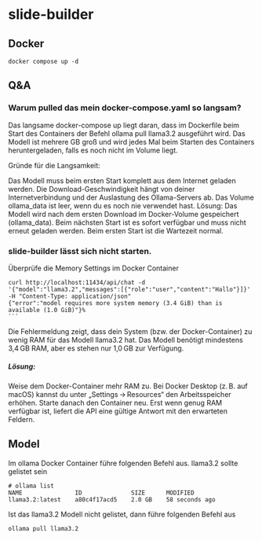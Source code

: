 # slide-builder

## Docker
```shell
docker compose up -d 
```


## Q&A
### Warum pulled das mein docker-compose.yaml so langsam?
Das langsame docker-compose up liegt daran, dass im Dockerfile beim Start des Containers der Befehl ollama pull llama3.2 ausgeführt wird. Das Modell ist mehrere GB groß und wird jedes Mal beim Starten des Containers heruntergeladen, falls es noch nicht im Volume liegt.

Gründe für die Langsamkeit:

Das Modell muss beim ersten Start komplett aus dem Internet geladen werden.
Die Download-Geschwindigkeit hängt von deiner Internetverbindung und der Auslastung des Ollama-Servers ab.
Das Volume ollama_data ist leer, wenn du es noch nie verwendet hast.
Lösung:
Das Modell wird nach dem ersten Download im Docker-Volume gespeichert (ollama_data). Beim nächsten Start ist es sofort verfügbar und muss nicht erneut geladen werden.
Beim ersten Start ist die Wartezeit normal.

### slide-builder lässt sich nicht starten.
Überprüfe die Memory Settings im Docker Container

```shell
curl http://localhost:11434/api/chat -d '{"model":"llama3.2","messages":[{"role":"user","content":"Hallo"}]}' -H "Content-Type: application/json"
{"error":"model requires more system memory (3.4 GiB) than is available (1.0 GiB)"}%                                                            ```
```

Die Fehlermeldung zeigt, dass dein System (bzw. der Docker-Container) zu wenig RAM für das Modell llama3.2 hat. Das Modell benötigt mindestens 3,4 GB RAM, aber es stehen nur 1,0 GB zur Verfügung.

##### Lösung:
Weise dem Docker-Container mehr RAM zu.
Bei Docker Desktop (z. B. auf macOS) kannst du unter „Settings → Resources“ den Arbeitsspeicher erhöhen.
Starte danach den Container neu.
Erst wenn genug RAM verfügbar ist, liefert die API eine gültige Antwort mit den erwarteten Feldern.


## Model
Im ollama Docker Container führe folgenden Befehl aus.
llama3.2 sollte gelistet sein
```
# ollama list
NAME               ID              SIZE      MODIFIED       
llama3.2:latest    a80c4f17acd5    2.0 GB    58 seconds ago    
```
Ist das llama3.2 Modell nicht gelistet, dann führe folgenden Befehl aus
```
ollama pull llama3.2
```